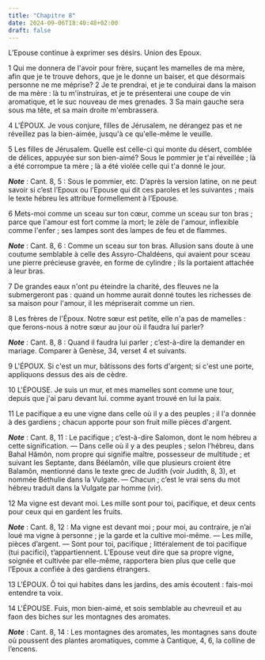 ```yaml
---
title: "Chapitre 8"
date: 2024-09-06T18:40:48+02:00
draft: false
---
```



L’Epouse continue à exprimer ses désirs.
Union des Epoux.


1 Qui me donnera de l'avoir pour frère, suçant les mamelles de ma mère, afin que je te trouve dehors, que je le donne un baiser, et que désormais personne ne me méprise? 2 Je te prendrai, et je te conduirai dans la maison de ma mère : là tu m'instruiras, et je te présenterai une coupe de vin aromatique, et le suc nouveau de mes grenades. 3 Sa main gauche sera sous ma tête, et sa main droite m'embrassera.


4 L'ÉPOUX.
Je vous conjure, filles de Jérusalem, ne dérangez pas et ne réveillez pas la bien-aimée, jusqu'à ce qu'elle-même le veuille.


5 Les filles de Jérusalem.
Quelle est celle-ci qui monte du désert, comblée de délices, appuyée sur son bien-aimé? Sous le pommier je t'ai réveillée ; là a été corrompue ta mère ; là a été violée celle qui t'a donné le jour.

***Note*** :  Cant. 8, 5 : Sous le pommier, etc. D’après la version latine, on ne peut savoir si c’est l’Epoux ou l’Epouse qui dit ces paroles et les suivantes ; mais le texte hébreu les attribue formellement à l’Epouse.


6 Mets-moi comme un sceau sur ton cœur, comme un sceau sur ton bras ; parce que l'amour est fort comme la mort; le zèle de l'amour, inflexible comme l'enfer ; ses lampes sont des lampes de feu et de flammes.

***Note*** :  Cant. 8, 6 : Comme un sceau sur ton bras. Allusion sans doute à une coutume semblable à celle des Assyro-Chaldéens, qui avaient pour sceau une pierre précieuse gravée, en forme de cylindre ; ils la portaient attachée à leur bras.

7 De grandes eaux n'ont pu éteindre la charité, des fleuves ne la submergeront pas : quand un homme aurait donné toutes les richesses de sa maison pour l'amour, il les mépriserait comme un rien.


8 Les frères de l'Époux.
Notre sœur est petite, elle n'a pas de mamelles : que ferons-nous à notre sœur au jour où il faudra lui parler?

***Note*** :  Cant. 8, 8 : Quand il faudra lui parler ; c’est-à-dire la demander en mariage. Comparer à Genèse, 34, verset 4 et suivants.

9 L'ÉPOUX.
Si c'est un mur, bâtissons des forts d'argent; si c'est une porte, appliquons dessus des ais de cèdre.


10 L'ÉPOUSE.
Je suis un mur, et mes mamelles sont comme une tour, depuis que j'ai paru devant lui. comme ayant trouvé en lui la paix.


11 Le pacifique a eu une vigne dans celle où il y a des peuples ; il l'a donnée à des gardiens ; chacun apporte pour son fruit mille pièces d'argent.

***Note*** :  Cant. 8, 11 : Le pacifique ; c’est-à-dire Salomon, dont le nom hébreu a cette signification. ― Dans celle où il y a des peuples ; selon l’hébreu, dans Bahal Hâmôn, nom propre qui signifie maître, possesseur de multitude ; et suivant les Septante, dans Béélamôn, ville que plusieurs croient être Balamôn, mentionné dans le texte grec de Judith (voir Judith, 8, 3), et nommée Béthulie dans la Vulgate. ― Chacun ; c’est le vrai sens du mot hébreu traduit dans la Vulgate par homme (vir).


12 Ma vigne est devant moi. Les mille sont pour toi, pacifique, et deux cents pour ceux qui en gardent les fruits.

***Note*** :  Cant. 8, 12 : Ma vigne est devant moi ; pour moi, au contraire, je n’ai loué ma vigne à personne ; je la garde et la cultive moi-même. ― Les mille, pièces d’argent. ― Sont pour toi, pacifique ; littéralement de toi pacifique (tui pacifici), t’appartiennent. L’Epouse veut dire que sa propre vigne, soignée et cultivée par elle-même, rapportera bien plus que celle que l’Epoux a confiée à des gardiens étrangers.


13 L'ÉPOUX.
Ô toi qui habites dans les jardins, des amis écoutent : fais-moi entendre ta voix.


14 L'ÉPOUSE.
Fuis, mon bien-aimé, et sois semblable au chevreuil et au faon des biches sur les montagnes des aromates.

***Note*** :  Cant. 8, 14 : Les montagnes des aromates, les montagnes sans doute où poussent des plantes aromatiques, comme à Cantique, 4, 6, la colline de l’encens.
